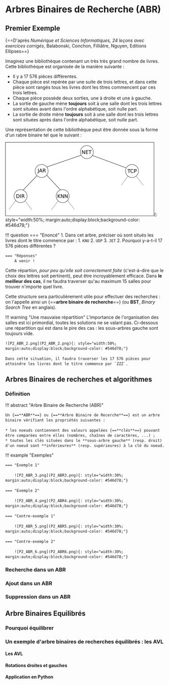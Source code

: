 # Arbres Binaires de Recherche (ABR)

## Premier Exemple

{==D'après *Numérique et Sciences Informatiques, 24 leçons avec exercices corrigés*, Balabonski, Conchon, Filliâtre, Nguyen, Editions Ellipses==}

Imaginez une bibliothèque contenant un très très grand nombre de livres. Cette bibliothèque est organisée de la manière suivante :

* Il y a 17 576 pièces différentes.
* Chaque pièce est repérée par une suite de trois lettres, et dans cette pièce sont rangés tous les livres dont les titres commencent par ces trois lettres.
* Chaque pièce possède deux sorties, une à droite et une à gauche.
* La sortie de gauche mène **toujours** soit à une salle dont les trois lettres sont situées avant dans l'ordre alphabétique, soit nulle part.
* La sortie de droite mène **toujours** soit à une salle dont les trois lettres sont situées après dans l'ordre alphabétique, soit nulle part.

Une représentation de cette bibliothèque peut être donnée sous la forme d'un rabre binaire tel que le suivant :

![P2_ABR_1.png](P2_ABR_1.png){: style="width:50%; margin:auto;display:block;background-color: #546d78;"}


!!! question 
	=== "Enoncé"
		1. Dans cet arbre, préciser où sont situés les livres dont le titre commence par :
			1. `KNU`
			2. `UDP`
			3. `JET`
		2. Pourquoi y-a-t-il 17 576 pièces différentes ?
	
	=== "Réponses"	
		A venir !
		
Cette répartion, *pour peu qu'elle soit correctement faite* (c'est-à-dire que le choix des lettres soit pertinent), peut être incroyablement efficace. Dans **le meilleur des cas**, il ne faudra traverser qu'au maximum 15 salles pour trouver n'importe quel livre. 

Cette structure sera particulièrement utile pour effectuer des recherches : on l'appelle ainsi un {==**arbre binaire de recherche**==} (ou **BST**, *Binary Search Tree* en anglais).

!!! warning "Une mauvaise répartition"
	L'importance de l'organisation des salles est ici primordial, toutes les solutions ne se valant pas. Ci-dessous une répartition qui est dans le pire des cas : les sous-arbres gauche sont toujours vide.
	
	![P2_ABR_2.png](P2_ABR_2.png){: style="width:50%; margin:auto;display:block;background-color: #546d78;"}
	
	Dans cette situation, il faudra traverser les 17 576 pièces pour atteindre les livres dont le titre commence par `ZZZ`.
	
## Arbres Binaires de recherches et algorithmes

### Définition

!!! abstract "Arbre Binaire de Recherche (ABR)"

	Un {==**ABR**==} ou {==**Arbre Binaire de Recerche**==} est un arbre binaire vérifiant les propriétés suivantes :
	
	* les noeuds contiennent des valeurs appelées {==**clés**==} pouvant être comparées entre elles (nombres, chaînes de caractères, ...) ;
	* toutes les clés situées dans le **sous-arbre gauche** (resp. droit) d'un noeud sont **inférieures** (resp. supérieures) à la clé du noeud.
	
	
!!! example "Exemples"
	
	=== "Exemple 1"
	
		![P2_ABR_3.png](P2_ABR3.png){: style="width:30%; margin:auto;display:block;background-color: #546d78;"}
	
	=== "Exemple 2"
	
		![P2_ABR_4.png](P2_ABR4.png){: style="width:30%; margin:auto;display:block;background-color: #546d78;"}
		
	=== "Contre-exemple 1"
	
		![P2_ABR_5.png](P2_ABR5.png){: style="width:30%; margin:auto;display:block;background-color: #546d78;"}
		
	=== "Contre-exemple 2"
		
		![P2_ABR_6.png](P2_ABR6.png){: style="width:30%; margin:auto;display:block;background-color: #546d78;"}


### Recherche dans un ABR

### Ajout dans un ABR

### Suppression dans un ABR

## Arbre Binaires Equilibrés

### Pourquoi équilibrer

### Un exemple d'arbre binaires de recherches équilibrés : les AVL

#### Les AVL


#### Rotations droites et gauches


#### Application en Python
